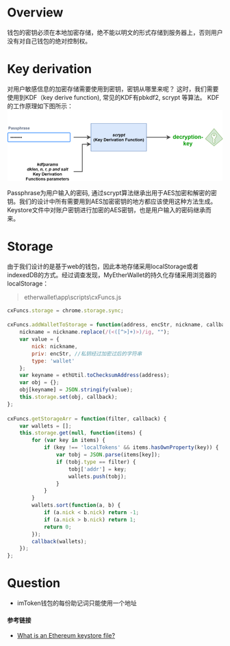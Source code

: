# Overview

钱包的密钥必须在本地加密存储，绝不能以明文的形式存储到服务器上，否则用户没有对自己钱包的绝对控制权。

# Key derivation

对用户敏感信息的加密存储需要使用到密钥，密钥从哪里来呢？ 这时，我们需要使用到KDF（key derive function), 常见的KDF有pbkdf2, scrypt 等算法。 KDF的工作原理如下图所示：![kdf](images/kdf.png)

Passphrase为用户输入的密码, 通过scrypt算法继承出用于AES加密和解密的密钥。我们的设计中所有需要用到AES加密密钥的地方都应该使用这种方法生成。Keystore文件中对账户密钥进行加密的AES密钥，也是用户输入的密码继承而来。

# Storage

由于我们设计的是基于web的钱包，因此本地存储采用localStorage或者indexedDB的方式。经过调查发现，MyEtherWallet的持久化存储采用浏览器的localStorage：

> etherwallet\app\scripts\cxFuncs.js

```javascript
cxFuncs.storage = chrome.storage.sync;

cxFuncs.addWalletToStorage = function(address, encStr, nickname, callback) {
	nickname = nickname.replace(/(<([^>]+)>)/ig, "");
	var value = {
		nick: nickname,
		priv: encStr, //私钥经过加密过后的字符串
		type: 'wallet'
	};
	var keyname = ethUtil.toChecksumAddress(address);
	var obj = {};
	obj[keyname] = JSON.stringify(value);
	this.storage.set(obj, callback);
};

cxFuncs.getStorageArr = function(filter, callback) {
	var wallets = [];
	this.storage.get(null, function(items) {
		for (var key in items) {
			if (key !== 'localTokens' && items.hasOwnProperty(key)) {
				var tobj = JSON.parse(items[key]);
				if (tobj.type == filter) {
					tobj['addr'] = key;
					wallets.push(tobj);
				}
			}
		}
		wallets.sort(function(a, b) {
			if (a.nick < b.nick) return -1;
			if (a.nick > b.nick) return 1;
			return 0;
		});
		callback(wallets);
	});
};
```

# Question

- imToken钱包的每份助记词只能使用一个地址


#### 参考链接

- [What is an Ethereum keystore file?](https://medium.com/@julien.m./what-is-an-ethereum-keystore-file-86c8c5917b97)
